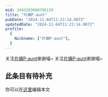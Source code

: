 ```yaml
---
mid: 3493283600796139
title: "片姨P-aunt"
pubDate: "2024-11-04T11:22:14.007Z"
updatedDate: "2024-11-04T11:22:14.007Z"
profile:
  {
    Nickname: ["片姨P-aunt"],
  }
---
```


关注[片姨P-aunt](https://space.bilibili.com/3493283600796139)谢谢喵~ 关注[片姨P-aunt](https://space.bilibili.com/3493283600796139)谢谢喵~

## 此条目有待补充
你可以在[这里](https://github.com/Yuhanawa/VTuber.ICU-Content/edit/master/v/片姨P-aunt/index.md)编辑本文
